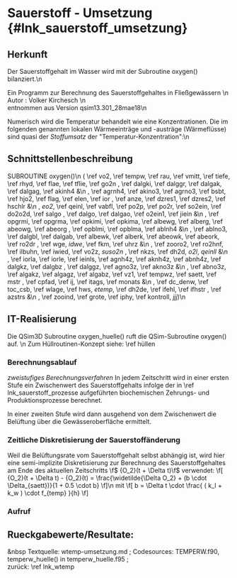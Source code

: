 Sauerstoff - Umsetzung {#lnk_sauerstoff_umsetzung}
===============================

## Herkunft ##

Der Sauerstoffgehalt im Wasser wird mit der Subroutine oxygen() bilanziert.\n

Ein Programm zur Berechnung des Sauerstoffgehaltes in Fließgewässern \n
Autor : Volker Kirchesch          \n                                
entnommen aus Version qsim13.301_28mae18\n 

Numerisch wird die Temperatur behandelt wie eine Konzentrationen.
Die im folgenden genannten lokalen Wärmeeinträge und -austräge (Wärmeflüsse) 
sind quasi der *Stoffumsatz* der "Temperatur-Konzentration":\n

## Schnittstellenbeschreibung ##
SUBROUTINE oxygen()\n
( \ref vo2, \ref tempw, \ref rau, \ref vmitt, \ref tiefe, \ref rhyd, \ref flae, \ref tflie, \ref go2n
 , \ref dalgki, \ref dalggr, \ref dalgak, \ref dalgag, \ref akinh4   &\n
 , \ref agrnh4, \ref akino3, \ref agrno3, \ref bsbt, \ref hjo2, \ref flag, \ref elen, \ref ior
 , \ref anze, \ref dzres1, \ref dzres2, \ref hschlr              &\n
 , *eo2*, \ref qeinl, \ref vabfl, \ref po2p, \ref po2r, \ref so2ein, \ref do2o2d, \ref salgo
 , \ref dalgo, \ref dalgao, \ref o2ein1, \ref jiein             &\n
 , \ref opgrmi, \ref opgrma, \ref opkimi, \ref opkima, \ref albewg, \ref alberg, \ref abeowg, \ref abeorg
 , \ref opblmi, \ref opblma, \ref ablnh4        &\n
 , \ref ablno3, \ref dalgbl, \ref dalgab, \ref albewk, \ref alberk, \ref abeowk, \ref abeork, \ref ro2dr
 , \ref wge, *idwe*, \ref fkm, \ref uhrz      &\n
 , \ref zooro2, \ref ro2hnf, \ref ilbuhn, \ref iwied, \ref vo2z, *suso2n*
 , \ref nkzs, \ref dh2d, *o2l*, *qeinll*             &\n
 , \ref iorla, \ref iorle, \ref ieinls, \ref agnh4z, \ref aknh4z, \ref abnh4z, \ref dalgkz, \ref dalgbz
 , \ref dalggz, \ref agno3z, \ref akno3z          &\n
 , \ref abno3z, \ref algakz, \ref algagz, \ref algabz, \ref vz1, \ref tempwz, \ref saett, \ref mstr
 , \ref cpfad, \ref ij, \ref itags, \ref monats             &\n
 , \ref dc_denw, \ref toc_csb, \ref wlage, \ref hws, *etemp*, \ref dh2de, \ref ifehl, \ref ifhstr
 , \ref azstrs                          &\n 
 , \ref zooind, \ref grote, \ref iphy, \ref kontroll, *jjj*)\n

<!-- #mf: sind nicht in Aufruf in oxygen.f90 (aber waren hier):
 \ref vnh4, \ref vno3, \ref bsbbet, \ref iglob -->
 
<!-- #mf: bei Variablen mit * funktioniert die Referenz nicht -->

 
## IT-Realisierung ##
Die QSim3D Subroutine oxygen_huelle() ruft die QSim-Subroutine oxygen() auf. \n
Zum Hüllroutinen-Konzept siehe: \ref hüllen

### Berechnungsablauf ###
*zweistufiges Berechnungsverfahren*
In jedem Zeitschritt wird in einer ersten Stufe ein Zwischenwert des 
Sauerstoffgehalts infolge der in \ref lnk_sauerstoff_prozesse aufgeführten 
biochemischen Zehrungs- und Produktionsprozesse berechnet.

In einer zweiten Stufe wird dann ausgehend von dem Zwischenwert die Belüftung 
über die Gewässeroberfläche ermittelt.

### Zeitliche Diskretisierung der Sauerstoffänderung ###
<!-- ehem. Link zur page: diskretO2 -->
Weil die Belüftungsrate vom Sauerstoffgehalt selbst abhängig ist, wird hier eine 
semi-implizite Diskretisierung zur Berechnung des Sauerstoffgehaltes am Ende des
aktuellen Zeitschritts  \f$ {O_2}(t + \Delta t)\f$ verwendet:
\f[ 
  {O_2}(t + \Delta t) - {O_2}(t) = \frac{\widetilde{\Delta O_2} + 
  (b \cdot \Delta_{saett})}{1 + 0.5 \cdot b}
\f]\n 
mit
\f[ 
   b = \Delta t \cdot \frac{ ( k_l + k_w ) \cdot f_{temp} }{h} 
\f] 
<!-- mf: alter Link (würde ich evtl. rauslassen und stattdessen die Formelzeichen
hier auch nochmal erklären: siehe \ref lueftO2\n -->





### Aufruf ###

## Rueckgabewerte/Resultate: ##


&nbsp 
Textquelle: wtemp-umsetzung.md ; Codesources: TEMPERW.f90, temperw_huelle() in temperw_huelle.f95 ;  
zurück: \ref lnk_wtemp
